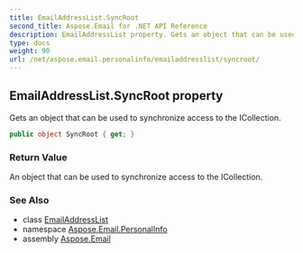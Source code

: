 ```yaml
---
title: EmailAddressList.SyncRoot
second_title: Aspose.Email for .NET API Reference
description: EmailAddressList property. Gets an object that can be used to synchronize access to the ICollection
type: docs
weight: 90
url: /net/aspose.email.personalinfo/emailaddresslist/syncroot/
---
```

## EmailAddressList.SyncRoot property

Gets an object that can be used to synchronize access to the ICollection.

```csharp
public object SyncRoot { get; }
```

### Return Value

An object that can be used to synchronize access to the ICollection.

### See Also

* class [EmailAddressList](../)
* namespace [Aspose.Email.PersonalInfo](../../emailaddresslist/)
* assembly [Aspose.Email](../../../)


